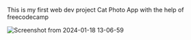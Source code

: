 This is my first web dev project Cat Photo App with the help of freecodecamp

![Screenshot from 2024-01-18 13-06-59](https://github.com/sumitishere/CatPhotoApp/assets/59107641/abee9da8-de96-475f-b946-32b4c0c9109c)
